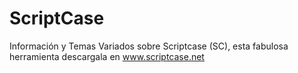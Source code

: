 # ScriptCase
Información y Temas Variados sobre Scriptcase (SC), esta fabulosa herramienta  descargala en www.scriptcase.net
